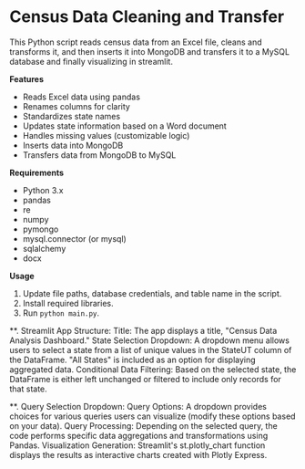 
# Census Data Cleaning and Transfer

This Python script reads census data from an Excel file, cleans and transforms it, and then inserts it into MongoDB and transfers it to a MySQL database and finally visualizing in streamlit.

**Features**

- Reads Excel data using pandas
- Renames columns for clarity
- Standardizes state names
- Updates state information based on a Word document
- Handles missing values (customizable logic)
- Inserts data into MongoDB
- Transfers data from MongoDB to MySQL

**Requirements**

- Python 3.x
- pandas
- re
- numpy
- pymongo
- mysql.connector (or mysql)
- sqlalchemy
- docx

**Usage**

1. Update file paths, database credentials, and table name in the script.
2. Install required libraries.
3. Run `python main.py`.

**. Streamlit App Structure:
Title: The app displays a title, "Census Data Analysis Dashboard."
State Selection Dropdown: A dropdown menu allows users to select a state from a list of unique values in the StateUT column of the DataFrame. "All States" is included as an option for displaying aggregated data.
Conditional Data Filtering: Based on the selected state, the DataFrame is either left unchanged or filtered to include only records for that state.

**. Query Selection Dropdown:
Query Options: A dropdown provides choices for various queries users can visualize (modify these options based on your data).
Query Processing: Depending on the selected query, the code performs specific data aggregations and transformations using Pandas.
Visualization Generation: Streamlit's st.plotly_chart function displays the results as interactive charts created with Plotly Express.


